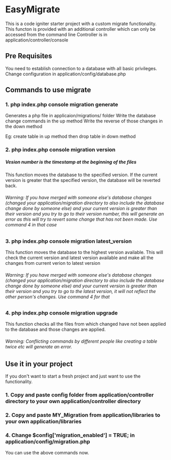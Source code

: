 # EasyMigrate

This is a code igniter starter project with a custom migrate functionality.
This functon is provided with an additional controller which can only be accessed from the command line
Controller is in application/controller/console

## Pre Requisites

You need to establish connection to a database with all basic privileges.
Change configuration in application/config/database.php

## Commands to use migrate

### 1. php index.php console migration generate <name>

Generates a php file in applicaion/migrations/ folder
Write the database change commands in the up method
Write the reverse of those changes in the down method

Eg: create table in up method then drop table in down method

### 2. php index.php console migration version <version number>

##### Vesion number is the timestamp at the beginning of the files

This function moves the database to the specified version.
If the current version is greater that the specified version, the database will be reverted back.

###### Warning: If you have merged with someone else's database changes (changed your application/migration directory to also include the database change done by someone else) and your current version is greater than their version and you try to go to their version number, this will generate an error as this will try to revert some change that has not been made. Use command 4 in that case

### 3. php index.php console migration latest_version

This function moves the database to the highest version available.
This will check the current version and latest version available and make all the changes from current verion to latest version

###### Warning: If you have merged with someone else's database changes (changed your application/migration directory to also include the database change done by someone else) and your current version is greater than their version and you try to go to the latest version, it will not reflect the other person's changes. Use command 4 for that

### 4. php index.php console migration upgrade

This function checks all the files from which changed have not been applied to the database and those changes are applied.

###### Warning: Conflicting commands by different people like creating a table twice etc will generate an error.

## Use it in your project

If you don't want to start a fresh project and just want to use the functionality.

### 1. Copy and paste config folder from application/controller directory to your own application/controller directory

### 2. Copy and paste MY_Migration from application/libraries to your own application/libraries

### 4. Change $config['migration_enabled'] = TRUE; in application/config/migration.php

You can use the above commands now.
